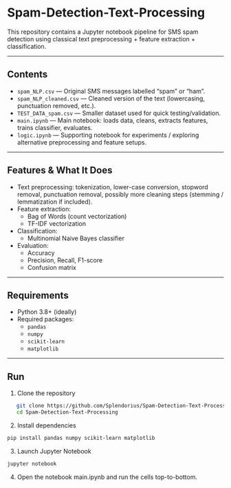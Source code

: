 #     Spam-Detection-Text-Processing

This repository contains a Jupyter notebook pipeline for SMS spam detection using classical text preprocessing + feature extraction + classification.

---

## Contents

- `spam_NLP.csv` — Original SMS messages labelled “spam” or “ham”.
- `spam_NLP_cleaned.csv` — Cleaned version of the text (lowercasing, punctuation removed, etc.).
- `TEST_DATA_spam.csv` — Smaller dataset used for quick testing/validation.
- `main.ipynb` — Main notebook: loads data, cleans, extracts features, trains classifier, evaluates.
- `logic.ipynb` — Supporting notebook for experiments / exploring alternative preprocessing and feature setups.

---

## Features & What It Does

- Text preprocessing: tokenization, lower-case conversion, stopword removal, punctuation removal, possibly more cleaning steps (stemming / lemmatization if included).
- Feature extraction:
  - Bag of Words (count vectorization)
  - TF-IDF vectorization
- Classification:
  - Multinomial Naive Bayes classifier
- Evaluation:
  - Accuracy
  - Precision, Recall, F1-score
  - Confusion matrix

---

## Requirements

- Python 3.8+ (ideally)
- Required packages:
  - `pandas`
  - `numpy`
  - `scikit-learn`
  - `matplotlib`

---

## Run

1. Clone the repository  
```bash
   git clone https://github.com/Splendorius/Spam-Detection-Text-Processing.git
   cd Spam-Detection-Text-Processing
```
2. Install dependencies
```bash
pip install pandas numpy scikit-learn matplotlib
```
3. Launch Jupyter Notebook
```bash
jupyter notebook
```
4. Open the notebook main.ipynb and run the cells top-to-bottom.
